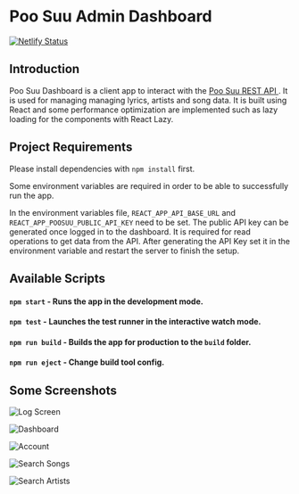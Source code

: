 # Poo Suu Admin Dashboard

[![Netlify Status](https://api.netlify.com/api/v1/badges/db3aefab-b6de-45f7-9a1f-8e728bcfff18/deploy-status)](https://app.netlify.com/sites/poosuu-dashboard/deploys)

## Introduction

Poo Suu Dashboard is a client app to interact with the [Poo Suu REST API ](https://github.com/zer0eXploit/poosuu-api). It is used for managing managing lyrics, artists and song data. It is built using React and some performance optimization are implemented such as lazy loading for the components with React Lazy.

## Project Requirements

Please install dependencies with `npm install` first.

Some environment variables are required in order to be able to successfully run the app.

In the environment variables file, `REACT_APP_API_BASE_URL` and `REACT_APP_POOSUU_PUBLIC_API_KEY` need to be set. The public API key can be generated once logged in to the dashboard. It is required for read operations to get data from the API. After generating the API Key set it in the environment variable and restart the server to finish the setup.

## Available Scripts

#### `npm start` - Runs the app in the development mode.

#### `npm test` - Launches the test runner in the interactive watch mode.

#### `npm run build` - Builds the app for production to the `build` folder.

#### `npm run eject` - Change build tool config.

## Some Screenshots

<p align="left">
   <img src="https://i.ibb.co/9tw8bhs/1.png" alt="Log Screen"/>
</p>
<p align="left">
   <img src="https://i.ibb.co/5jDJdDp/2.png" alt="Dashboard"/>
</p>
<p align="left">
   <img src="https://i.ibb.co/VNB7pK4/3.png" alt="Account"/>
</p>
<p align="left">
   <img src="https://i.ibb.co/dQnZzL7/4.png" alt="Search Songs"/>
</p>
<p align="left">
   <img src="https://i.ibb.co/8Pc8mwH/5.png" alt="Search Artists"/>
</p>
